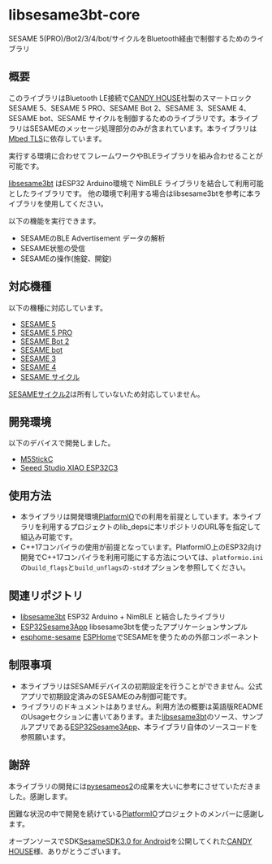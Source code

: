 # libsesame3bt-core
SESAME 5(PRO)/Bot2/3/4/bot/サイクルをBluetooth経由で制御するためのライブラリ

## 概要
このライブラリはBluetooth LE接続で[CANDY HOUSE](https://jp.candyhouse.co/)社製のスマートロックSESAME 5、SESAME 5 PRO、SESAME Bot 2、SESAME 3、SESAME 4、SESAME bot、SESAME サイクルを制御するためのライブラリです。本ライブラリはSESAMEのメッセージ処理部分のみが含まれています。本ライブラリは[Mbed TLS](https://github.com/Mbed-TLS/mbedtls)に依存しています。

実行する環境に合わせてフレームワークやBLEライブラリを組み合わせることが可能です。

[libsesame3bt](https://github.com/homy-newfs8/libsesame3bt) はESP32 Arduino環境で NimBLE ライブラリを結合して利用可能としたライブラリです。
他の環境で利用する場合はlibsesame3btを参考に本ライブラリを使用してください。

以下の機能を実行できます。

- SESAMEのBLE Advertisement データの解析
- SESAME状態の受信
- SESAMEの操作(施錠、開錠)

## 対応機種
以下の機種に対応しています。
- [SESAME 5](https://jp.candyhouse.co/products/sesame5)
- [SESAME 5 PRO](https://jp.candyhouse.co/products/sesame5-pro)
- [SESAME Bot 2](https://jp.candyhouse.co/products/sesamebot2)
- [SESAME bot](https://jp.candyhouse.co/products/sesame3-bot)
- [SESAME 3](https://jp.candyhouse.co/products/sesame3)
- [SESAME 4](https://jp.candyhouse.co/products/sesame4)
- [SESAME サイクル](https://jp.candyhouse.co/products/sesame3-bike)

[SESAMEサイクル2](https://jp.candyhouse.co/products/sesame-bike-2)は所有していないため対応していません。

## 開発環境
以下のデバイスで開発しました。
- [M5StickC](https://docs.m5stack.com/en/core/m5stickc)
- [Seeed Studio XIAO ESP32C3](https://wiki.seeedstudio.com/XIAO_ESP32C3_Getting_Started/)

## 使用方法
- 本ライブラリは開発環境[PlatformIO](https://platformio.org/)での利用を前提としています。本ライブラリを利用するプロジェクトのlib_depsに本リポジトリのURL等を指定して組込み可能です。
- C++17コンパイラの使用が前提となっています。PlatformIO上のESP32向け開発でC++17コンパイラを利用可能にする方法については、`platformio.ini`の`build_flags`と`build_unflags`の`-std`オプションを参照してください。

## 関連リポジトリ
- [libsesame3bt](https://github.com/homy-newfs8/libsesame3bt)
ESP32 Arduino + NimBLE と結合したライブラリ
- [ESP32Sesame3App](https://github.com/homy-newfs8/ESP32Sesame3App)
libsesame3btを使ったアプリケーションサンプル
- [esphome-sesame](https://github.com/homy-newfs8/esphome-sesame3)
[ESPHome](https://esphome.io/)でSESAMEを使うための外部コンポーネント

## 制限事項
- 本ライブラリはSESAMEデバイスの初期設定を行うことができません。公式アプリで初期設定済みのSESAMEのみ制御可能です。
- ライブラリのドキュメントはありません。利用方法の概要は英語版READMEのUsageセクションに書いてあります。また[libsesame3bt](https://github.com/homy-newfs8/libsesame3bt)のソース、サンプルアプリである[ESP32Sesame3App](https://github.com/homy-newfs8/ESP32Sesame3App)、本ライブラリ自体のソースコードを参照願います。

## 謝辞

本ライブラリの開発には[pysesameos2](https://github.com/mochipon/pysesameos2)の成果を大いに参考にさせていただきました。感謝します。

困難な状況の中で開発を続けている[PlatformIO](https://platformio.org/)プロジェクトのメンバーに感謝します。

オープンソースでSDK[SesameSDK3.0 for Android](https://github.com/CANDY-HOUSE/SesameSDK_Android_with_DemoApp)を公開してくれた[CANDY HOUSE](https://jp.candyhouse.co/)様、ありがとうございます。
